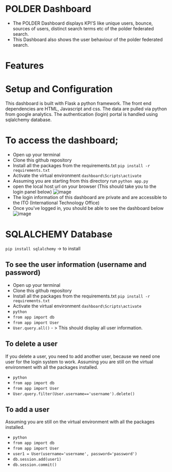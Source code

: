 # POLDER Dashboard

- The POLDER Dashboard displays KPI'S like unique users, bounce, sources of users, distinct search terms etc of the polder federated search.
- This Dashboard also shows the user behaviour of the polder federated search.




# Features


# Setup and Configuration
This dashboard is built with Flask a python framework. The front end dependencies are HTML, Javascript and css.
The data are pulled via python from google analytics. The authentication (login) portal is handled using sqlalchemy database.

# To access the dashboard;
- Open up your terminal 
- Clone this github repository
- Install all the packages from the requirements.txt `pip install -r requirements.txt`
- Activate the virtual environment `dashboard\Scripts\activate`
- Assuming you are starting from this directory  run `python app.py`
- open the local host url on your browser (This should take you to the login panel below)
![image](https://user-images.githubusercontent.com/116196967/233242980-bbf7b3ee-f65f-4686-90a7-93cbddea9b75.png)
- The login information of this dashboard are private and are accessible to the ITO (International Technology Office)
- Once you've logged in, you should be able to see the dashboard below
![image](https://user-images.githubusercontent.com/116196967/228676560-a56e3323-32df-4da2-a210-eb4ad4322601.png)



# SQLALCHEMY Database
`pip install sqlalchemy` → to install
## To see the user information (username and password)
- Open up your terminal 
- Clone this github repository
- Install all the packages from the requirements.txt `pip install -r requirements.txt`
- Activate the virtual environment `dashboard\Scripts\activate`
-  `python`
-  `from app import db`
-  `from app import User`
-  `User.query.all()` - > This should display all user information.

## To delete a user 
If you delete a user, you need to add another user, because we need one user for the login system to work.
Assuming you are still on the virtual environment with all the packages installed.
-  `python`
-  `from app import db`
-  `from app import User`
-  `User.query.filter(User.username=='username').delete()`

## To add a user
Assuming you are still on the virtual environment with all the packages installed.
-  `python`
-  `from app import db`
-  `from app import User`
-  `user1 = User(username='username', password='password')`
-  `db.session.add(user1) `
-  `db.session.commit()`







